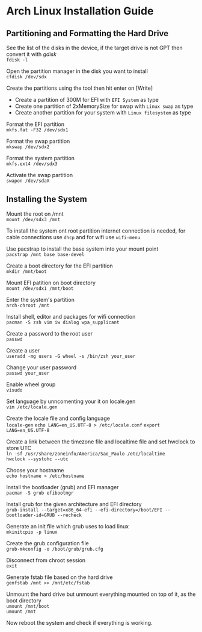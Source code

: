 # Arch Linux Installation Guide

## Partitioning and Formatting the Hard Drive

See the list of the disks in the device, if the target drive is not GPT then convert
it with *gdisk*<br />
`fdisk -l`

Open the partition manager in the disk you want to install<br />
`cfdisk /dev/sdx`

Create the partitions using the tool then hit enter on [Write]

- Create a partition of 300M for EFI with `EFI System` as type
- Create one partition of 2xMemorySize for swap with `Linux swap` as type
- Create another partition for your system with `Linux filesystem` as type

Format the EFI partition<br />
`mkfs.fat -F32 /dev/sdx1`

Format the swap partition<br />
`mkswap /dev/sdx2`

Format the system partition<br />
`mkfs.ext4 /dev/sdx3`

Activate the swap partition<br />
`swapon /dev/sdaX`

## Installing the System

Mount the root on /mnt<br />
`mount /dev/sdx3 /mnt`

To install the system ont root partition internet connection is needed, for cable
connections use `dhcp` and for wifi use `wifi-menu`

Use pacstrap to install the base system into your mount point<br />
`pacstrap /mnt base base-devel`

Create a boot directory for the EFI partition<br />
`mkdir /mnt/boot`

Mount EFI patition on boot directory<br />
`mount /dev/sdx1 /mnt/boot`

Enter the system's partition<br />
`arch-chroot /mnt`

Install shell, editor and packages for wifi connection<br />
`pacman -S zsh vim iw dialog wpa_supplicant`

Create a password to the root user<br />
`passwd`

Create a user<br />
`useradd -mg users -G wheel -s /bin/zsh your_user`

Change your user password<br />
`passwd your_user`

Enable wheel group<br />
`visudo`

Set language by unncomenting your it on locale.gen<br />
`vim /etc/locale.gen`

Create the locale file and config language<br />
`locale-gen`
`echo LANG=en_US.UTF-8 > /etc/locale.conf`
`export LANG=en_US.UTF-8`

Create a link between the timezone file and localtime file and set hwclock to store UTC<br />
`ln -sf /usr/share/zoneinfo/America/Sao_Paulo /etc/localtime`<br />
`hwclock --systohc --utc`

Choose your hostname<br />
`echo hostname > /etc/hostname`

Install the bootloader (grub) and EFI manager<br />
`pacman -S grub efibootmgr`

Install grub for the given architecture and EFI directory<br />
`grub-install --target=x86_64-efi --efi-directory=/boot/EFI --bootloader-id=GRUB --recheck`

Generate an init file which grub uses to load linux<br />
`mkinitcpio -p linux`

Create the grub configuration file<br />
`grub-mkconfig -o /boot/grub/grub.cfg`

Disconnect from chroot session<br />
`exit`

Generate fstab file based on the hard drive<br />
`genfstab /mnt >> /mnt/etc/fstab`

Unmount the hard drive but unmount everything mounted on top of it, as the boot
directory<br />
`umount /mnt/boot`<br />
`umount /mnt`

Now reboot the system and check if everything is working.
